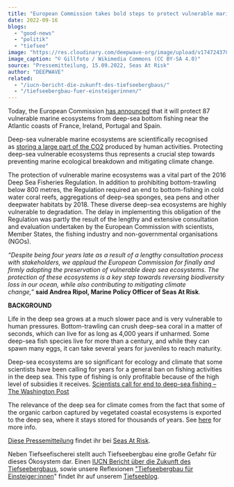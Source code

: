 ```yaml
---
title: "European Commission takes bold steps to protect vulnerable marine ecosystems"
date: 2022-09-16
blogs: 
  - "good-news"
  - "politik"
  - "tiefsee"
image: "https://res.cloudinary.com/deepwave-org/image/upload/v1747243786/deepwave.org/Alaska_Commercial_Fishing_Boats_248.jpg"
image_caption: "© Gillfoto / Wikimedia Commons (CC BY-SA 4.0)"
source: "Pressemitteilung, 15.09.2022, Seas At Risk"
author: "DEEPWAVE"
related: 
  - "/iucn-bericht-die-zukunft-des-tiefseebergbaus/"
  - "/tiefseebergbau-fuer-einsteigerinnen/"
---
```


Today, the European Commission [has announced](https://ec.europa.eu/commission/presscorner/detail/en/mex_22_5542) that it will protect 87 vulnerable marine ecosystems from deep-sea bottom fishing near the Atlantic coasts of France, Ireland, Portugal and Spain.

Deep-sea vulnerable marine ecosystems are scientifically recognised as [storing a large part of the CO2](https://ocean-climate.org/en/awareness/the-deep-sea-a-key-player-to-be-protected-for-climate-and-ecosystems/#:~:text=The%20Deep%20Sea%20plays%20a,of%20surface%20waters%20and%20land.) produced by human activities. Protecting deep-sea vulnerable ecosystems thus represents a crucial step towards preventing marine ecological breakdown and mitigating climate change.

The protection of vulnerable marine ecosystems was a vital part of the 2016 Deep Sea Fisheries Regulation. In addition to prohibiting bottom-trawling below 800 metres, the Regulation required an end to bottom-fishing in cold water coral reefs, aggregations of deep-sea sponges, sea pens and other deepwater habitats by 2018. These diverse deep-sea ecosystems are highly vulnerable to degradation. The delay in implementing this obligation of the Regulation was partly the result of the lengthy and extensive consultation and evaluation undertaken by the European Commission with scientists, Member States, the fishing industry and non-governmental organisations (NGOs).

_“Despite being four years late as a result of a lengthy consultation process with stakeholders, we applaud the European Commission for finally and firmly adopting the preservation of vulnerable deep sea ecosystems. The protection of these ecosystems is a key step towards reversing biodiversity loss in our ocean, while also contributing to mitigating climate change,”_ **said Andrea Ripol, Marine Policy Officer of Seas At Risk**. 

**BACKGROUND**

Life in the deep sea grows at a much slower pace and is very vulnerable to human pressures. Bottom-trawling can crush deep-sea coral in a matter of seconds, which can live for as long as 4,000 years if unharmed. Some deep-sea fish species live for more than a century, and while they can spawn many eggs, it can take several years for juveniles to reach maturity.

Deep-sea ecosystems are so significant for ecology and climate that some scientists have been calling for years for a general ban on fishing activities in the deep sea. This type of fishing is only profitable because of the high level of subsidies it receives. [Scientists call for end to deep-sea fishing – The Washington Post](https://www.washingtonpost.com/national/health-science/scientists-call-for-end-to-deep-sea-fishing/2011/08/30/gIQApPJc7J_story.html)

The relevance of the deep sea for climate comes from the fact that some of the organic carbon captured by vegetated coastal ecosystems is exported to the deep sea, where it stays stored for thousands of years. See [here](https://seas-at-risk.org/multimedia/bottom-trawling-climate-change-and-the-oceans-carbon-storage/) for more info.

[Diese Pressemitteilung](https://seas-at-risk.org/press-releases/european-commission-takes-bold-steps-to-protect-vulnerable-marine-ecosystems/) findet ihr bei [Seas At Risk](https://seas-at-risk.org/).

Neben Tiefseefischerei stellt auch Tiefseebergbau eine große Gefahr für dieses Ökosystem dar. Einen [IUCN Bericht über die Zukunft des Tiefseebergbaus](https://www.deepwave.org/iucn-bericht-die-zukunft-des-tiefseebergbaus/), sowie unsere Reflexionen ["Tiefseebergbau für Einsteiger:innen](https://www.deepwave.org/tiefseebergbau-fuer-einsteigerinnen/)" findet ihr auf unserem [Tiefseeblog](https://www.deepwave.org/blogs/tiefsee/).
